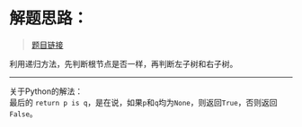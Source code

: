 # 解题思路：
>[题目链接](https://leetcode.com/problems/same-tree/description/)

利用递归方法，先判断根节点是否一样，再判断左子树和右子树。

---
关于Python的解法：  
最后的 `return p is q`，是在说，如果`p`和`q`均为`None`，则返回`True`，否则返回`False`。
